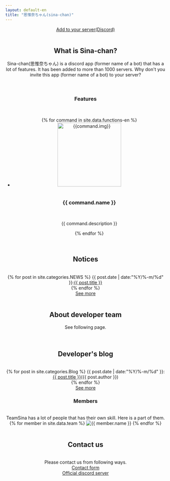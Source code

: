 ```yaml
---
layout: default-en
title: "思惟奈ちゃん(sina-chan)"
---
```

<center>
<div class="thumbnail">
    <section class="top-image"></section>
    <a class="btn-big" href="https://discordapp.com/api/oauth2/authorize?client_id=462885760043843584&permissions=1043721302&scope=bot">
    <i class="fas fa-angle-double-right"></i>Add to your server(Discord)
</a>
</div>

<br>

<h2 class="main-title">What is Sina-chan?</h2>
Sina-chan(思惟奈ちゃん) is a discord app (former name of a bot) that has a lot of features.
It has been added to more than 1000 servers.
Why don't you invite this app (former name of a bot) to your server?
<br>
<br>
<br>

<h3>Features</h3>
<br>
<ul class = "can">
    {% for command in site.data.functions-en %}
    <li>
    <div><img src="{{site.url}}/img/{{command.img}}" alt="{{command.img}}" width="200" height="200" ></div>
    <br>
    <h3>{{ command.name }}</h3>
    <br>
    <p>{{ command.description }}</p>
    </li>
    {% endfor %}
</ul>
<br>
<h2 class="top-black">Notices</h2>
<br>
{% for post in site.categories.NEWS %}
{{ post.date | date:"%Y/%-m/%d" }}:<a href="{{ post.url }}" class="a-orange">{{ post.title }}</a><br>
{% endfor %}
<br>
<a class="btn-blue" href="{{site.url}}/news"><i class="fas fa-angle-double-right"></i>See more</a>
<br><br>
<h2 class="main-title">About developer team</h2>
See following page.
<br>
<a class="btn-blue" href="{{ site.url }}/aboutus"><i class="fas fa-angle-double-right"></i></a>
<br><br>

<h2 class="top-black">Developer's blog</h2>
<br>
{% for post in site.categories.Blog %}
{{ post.date | date:"%Y/%-m/%d" }}:<a href="{{ post.url }}" class="a-orange">{{ post.title }}</a>({{ post.author }})<br>
{% endfor %}
<br>
<a class="btn-blue" href="{{site.url}}/team"><i class="fas fa-angle-double-right"></i>See more</a>
<br>
<h3>Members</h3>
<br>
TeamSina has a lot of people that has their own skill. Here is a part of them.
<div class="yokonarabi">
{% for member in site.data.team %}
<img src="{{ site.url }}/img/teammember/{{ member.img }}" title="{{ member.name }}" class="team-img">
{% endfor %}
</div>
<br>
<h2 class="top-black">Contact us</h2>
<br>
Please contact us from following ways.
<br>
<a class="btn-blue" href="{{site.url}}/contact"><i class="fas fa-angle-double-right"></i>Contact form</a>
<br>
<a class="btn-blue" href="https://discord.gg/udA3qgZ"><i class="fas fa-angle-double-right"></i>Official discord server</a>
</center>
